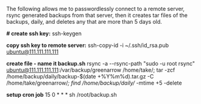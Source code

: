 The following allows me to passwordlessly connect to a remote server, rsync generated backups from that server, then it creates tar files of the backups, daily, and deletes any that are more than 5 days old.

**# create ssh key:**
ssh-keygen

**copy ssh key to remote server:**
ssh-copy-id -i ~/.ssh/id_rsa.pub ubuntu@111.111.111.111

**create file - name it backup.sh**
rsync -a --rsync-path "sudo -u root rsync" ubuntu@111.111.111.111:/var/backup/greenarrow /home/take/;
tar -zcf /home/backup/daily/backup-$(date +%Y%m%d).tar.gz -C /home/take/greenarrow/*;
find /home/backup/daily/* -mtime +5 -delete

**setup cron job**
15 0 * * * sh /root/backup.sh
